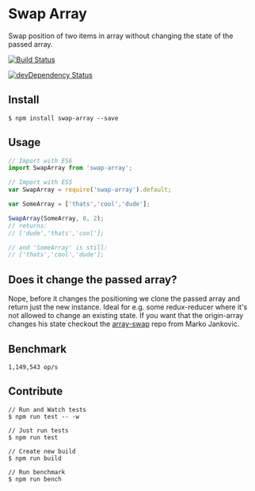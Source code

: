 # Swap Array
Swap position of two items in array without changing the state of the passed array.

[![Build Status](https://travis-ci.org/michaelzoidl/swap-array.svg?branch=master)](https://travis-ci.org/michaelzoidl/swap-array)

[![devDependency Status](https://david-dm.org/michaelzoidl/swap-array/dev-status.svg)](https://david-dm.org/michaelzoidl/babel-root-import#info=devDependencies)

## Install
```
$ npm install swap-array --save
```

## Usage
```js
// Import with ES6
import SwapArray from 'swap-array';

// Import with ES5
var SwapArray = require('swap-array').default;

var SomeArray = ['thats','cool','dude'];

SwapArray(SomeArray, 0, 2);
// returns:
// ['dude','thats','cool'];

// and 'SomeArray' is still:
// ['thats','cool','dude'];
```

## Does it change the passed array?
Nope, before it changes the positioning we clone the passed array and return just the new instance. Ideal for e.g. some redux-reducer where it's not allowed to change an existing state. If you want that the origin-array changes his state checkout the [array-swap](https://github.com/Marko-Jankovic/array-swap) repo from Marko Jankovic.

## Benchmark
```
1,149,543 op/s
```

## Contribute
```
// Run and Watch tests
$ npm run test -- -w

// Just run tests
$ npm run test

// Create new build
$ npm run build

// Run benchmark
$ npm run bench
```
